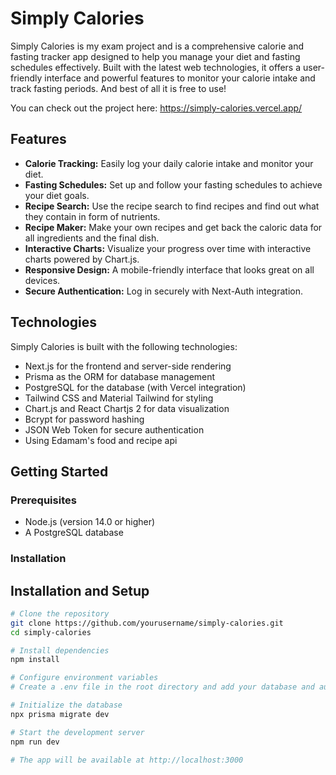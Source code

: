 # Simply Calories

Simply Calories is my exam project and is a comprehensive calorie and fasting tracker app designed to help you manage your diet and fasting schedules effectively. Built with the latest web technologies, it offers a user-friendly interface and powerful features to monitor your calorie intake and track fasting periods. And best of all it is free to use!

You can check out the project here: https://simply-calories.vercel.app/

## Features

- **Calorie Tracking:** Easily log your daily calorie intake and monitor your diet.
- **Fasting Schedules:** Set up and follow your fasting schedules to achieve your diet goals.
- **Recipe Search:** Use the recipe search to find recipes and find out what they contain in form of nutrients.
- **Recipe Maker:** Make your own recipes and get back the caloric data for all ingredients and the final dish.
- **Interactive Charts:** Visualize your progress over time with interactive charts powered by Chart.js.
- **Responsive Design:** A mobile-friendly interface that looks great on all devices.
- **Secure Authentication:** Log in securely with Next-Auth integration.

## Technologies

Simply Calories is built with the following technologies:

- Next.js for the frontend and server-side rendering
- Prisma as the ORM for database management
- PostgreSQL for the database (with Vercel integration)
- Tailwind CSS and Material Tailwind for styling
- Chart.js and React Chartjs 2 for data visualization
- Bcrypt for password hashing
- JSON Web Token for secure authentication
- Using Edamam's food and recipe api

## Getting Started

### Prerequisites

- Node.js (version 14.0 or higher)
- A PostgreSQL database

### Installation

## Installation and Setup

```bash
# Clone the repository
git clone https://github.com/yourusername/simply-calories.git
cd simply-calories

# Install dependencies
npm install

# Configure environment variables
# Create a .env file in the root directory and add your database and authentication settings

# Initialize the database
npx prisma migrate dev

# Start the development server
npm run dev

# The app will be available at http://localhost:3000


